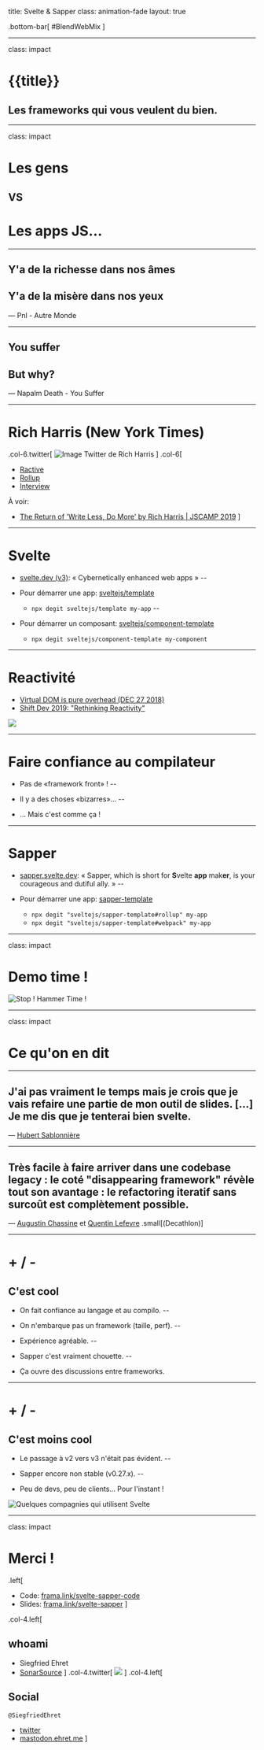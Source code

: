 title: Svelte & Sapper
class: animation-fade
layout: true

<!-- This slide will serve as the base layout for all your slides -->
.bottom-bar[
  \#BlendWebMix
]

---

class: impact

# {{title}}
## Les frameworks qui vous veulent du bien.

---

class: impact

# Les gens 

## VS 

# Les apps JS...

---

## Y'a de la richesse dans nos âmes

## Y'a de la misère dans nos yeux

&mdash; Pnl - Autre Monde

---

## You suffer

## But why?

&mdash; Napalm Death - You Suffer

---

# Rich Harris (New York Times)

.col-6.twitter[
![Image Twitter de Rich Harris](./images/rich-harris.jpeg)
]
.col-6[
- [Ractive](https://ractive.js.org/)
- [Rollup](https://rollupjs.org/)
- [Interview](https://changelog.com/podcast/332)

À voir:

- [The Return of 'Write Less, Do More' by Rich Harris | JSCAMP 2019](https://www.youtube.com/watch?v=BzX4aTRPzno)
]

---

# Svelte

- [svelte.dev (v3)](https://svelte.dev/): « Cybernetically enhanced web apps »
--

- Pour démarrer une app: [sveltejs/template](https://github.com/sveltejs/template)
	- `npx degit sveltejs/template my-app`
--

- Pour démarrer un composant: [sveltejs/component-template](https://github.com/sveltejs/component-template)
	- `npx degit sveltejs/component-template my-component`

---

# Reactivité

- [Virtual DOM is pure overhead (DEC 27 2018)](https://svelte.dev/blog/virtual-dom-is-pure-overhead)
- [Shift Dev 2019: "Rethinking Reactivity"](https://www.youtube.com/watch?v=gJ2P6hGwcgo)

![](/images/rethinking-reactivity.png)

---

# Faire confiance au compilateur

- Pas de «framework front» !
--

- Il y a des choses «bizarres»...
--

- ... Mais c'est comme ça !

---

# Sapper

- [sapper.svelte.dev](https://sapper.svelte.dev/): « Sapper, which is short for **S**velte **app** mak**er**, is your courageous and dutiful ally. »
--

- Pour démarrer une app: [sapper-template](https://github.com/sveltejs/sapper-template)
	- `npx degit "sveltejs/sapper-template#rollup" my-app`
	- `npx degit "sveltejs/sapper-template#webpack" my-app`

---

class: impact

# Demo time !

![Stop ! Hammer Time !](./images/hammer-time.gif)

---

class: impact

# Ce qu'on en dit

---

## J'ai pas vraiment le temps mais je crois que je vais refaire une partie de mon outil de slides. [...] Je me dis que je tenterai bien svelte.

&mdash; [Hubert Sablonnière](https://twitter.com/hsablonniere)

---

## Très facile à faire arriver dans une codebase legacy : le coté "disappearing framework" révèle tout son avantage : le refactoring iteratif sans surcoût est complètement possible.

&mdash; [Augustin Chassine](https://twitter.com/0gust1) et [Quentin Lefevre](https://twitter.com/Hyerelle) .small[(Decathlon)]

---

# + / -

## C'est cool


- On fait confiance au langage et au compilo.
--

- On n'embarque pas un framework (taille, perf).
--

- Expérience agréable.
--

- Sapper c'est vraiment chouette.
--

- Ça ouvre des discussions entre frameworks.

---

# + / -

## C'est moins cool

- Le passage à v2 vers v3 n'était pas évident.
--

- Sapper encore non stable (v0.27.x).
--

- Peu de devs, peu de clients... Pour l'instant !

![Quelques compagnies qui utilisent Svelte](./images/svelte-users.png)

---

class: impact

# Merci !

.left[
- Code: [frama.link/svelte-sapper-code](https://frama.link/svelte-sapper-code)
- Slides: [frama.link/svelte-sapper](https://frama.link/svelte-sapper)
]

.col-4.left[
## whoami

- Siegfried Ehret
- [SonarSource](https://www.sonarsource.com/)
]
.col-4.twitter[
![](./images/sieg.jpg)
]
.col-4.left[
## Social

```
@SiegfriedEhret
```

- [twitter](https://twitter.com/SiegfriedEhret)
- [mastodon.ehret.me](https://mastodon.ehret.me/@SiegfriedEhret)
]